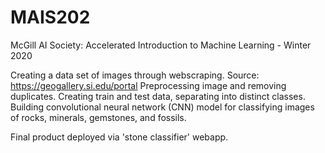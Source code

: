 # MAIS202
McGill AI Society: Accelerated Introduction to Machine Learning - Winter 2020 

Creating a data set of images through webscraping. Source: https://geogallery.si.edu/portal
Preprocessing image and removing duplicates. Creating train and test data, separating into distinct classes. 
Building convolutional neural network (CNN) model for classifying images of rocks, minerals, gemstones, and fossils. 

Final product deployed via 'stone classifier' webapp.
